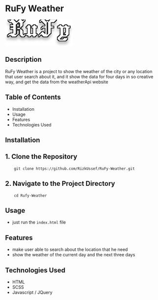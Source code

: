 # RuFy Weather #
![logo](img/RuFy%20white.svg)

## Description ##
RuFy Weather is a project to show the weather of the city or any location that user search about it, and it show the data for four days in so creative way, and get the data from the weatherApi website 

## Table of Contents ##
* Installation
* Usage
* Features
* Technologies Used

## Installation ##
## 1. Clone the Repository 
```shell
    git clone https://github.com/RizkUssef/RuFy-Weather.git
```
## 2. Navigate to the Project Directory
```shell
    cd Rufy-Weather
```
## Usage ##
* just run the `index.html` file
## Features ##
* make user able to search about the location that he need 
* show the weather of the current day and the next three days
## Technologies Used
* HTML
* SCSS
* Javascript / JQuery



